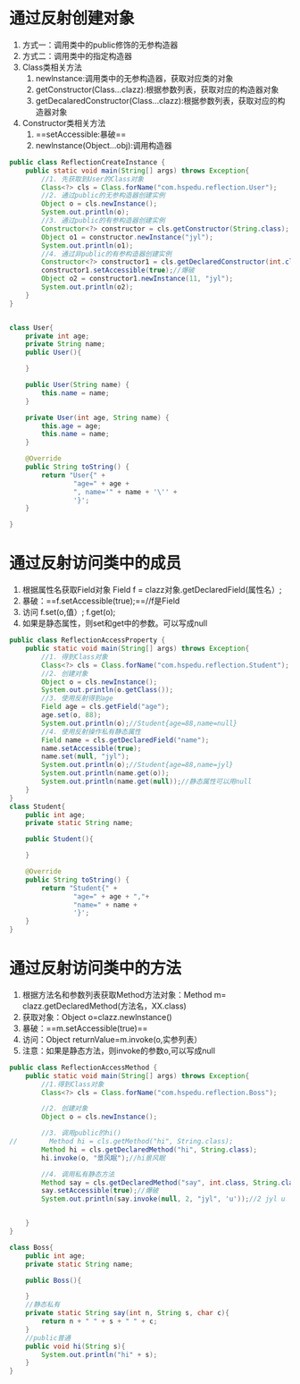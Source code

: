 # 通过反射创建对象

1. 方式一：调用类中的public修饰的无参构造器
2. 方式二：调用类中的指定构造器
3. Class类相关方法
   1. newlnstance:调用类中的无参构造器，获取对应类的对象
   2. getConstructor(Class...clazz):根据参数列表，获取对应的构造器对象
   3. getDecalaredConstructor(Class...clazz):根据参数列表，获取对应的构造器对象
4. Constructor类相关方法
   1. ==setAccessible:暴破==
   2. newlnstance(Object...obj):调用构造器

```java
public class ReflectionCreateInstance {
    public static void main(String[] args) throws Exception{
        //1. 先获取到User的Class对象
        Class<?> cls = Class.forName("com.hspedu.reflection.User");
        //2. 通过public的无参构造器创建实例
        Object o = cls.newInstance();
        System.out.println(o);
        //3. 通过public的有参构造器创建实例
        Constructor<?> constructor = cls.getConstructor(String.class);
        Object o1 = constructor.newInstance("jyl");
        System.out.println(o1);
        //4. 通过非public的有参构造器创建实例
        Constructor<?> constructor1 = cls.getDeclaredConstructor(int.class, String.class);
        constructor1.setAccessible(true);//爆破
        Object o2 = constructor1.newInstance(11, "jyl");
        System.out.println(o2);
    }
}


class User{
    private int age;
    private String name;
    public User(){

    }

    public User(String name) {
        this.name = name;
    }

    private User(int age, String name) {
        this.age = age;
        this.name = name;
    }

    @Override
    public String toString() {
        return "User{" +
                "age=" + age +
                ", name='" + name + '\'' +
                '}';
    }

}
```

# 通过反射访问类中的成员

1. 根据属性名获取Field对象
   Field f = clazz对象.getDeclaredField(属性名）;
2. 暴破：==f.setAccessible(true);==//f是Field
3. 访问
   f.set(o,值）;
   f.get(o);
4. 如果是静态属性，则set和get中的参数。可以写成null

```java
public class ReflectionAccessProperty {
    public static void main(String[] args) throws Exception{
        //1. 得到Class对象
        Class<?> cls = Class.forName("com.hspedu.reflection.Student");
        //2. 创建对象
        Object o = cls.newInstance();
        System.out.println(o.getClass());
        //3. 使用反射得到age
        Field age = cls.getField("age");
        age.set(o, 88);
        System.out.println(o);//Student{age=88,name=null}
        //4. 使用反射操作私有静态属性
        Field name = cls.getDeclaredField("name");
        name.setAccessible(true);
        name.set(null, "jyl");
        System.out.println(o);//Student{age=88,name=jyl}
        System.out.println(name.get(o));
        System.out.println(name.get(null));//静态属性可以用null
    }
}
class Student{
    public int age;
    private static String name;

    public Student(){

    }

    @Override
    public String toString() {
        return "Student{" +
                "age=" + age + ","+
                "name=" + name +
                '}';
    }
}
```

# 通过反射访问类中的方法

1. 根据方法名和参数列表获取Method方法对象：Method m= clazz.getDeclaredMethod(方法名，XX.class)
2. 获取对象：Object o=clazz.newlnstance()
3. 暴破：==m.setAccessible(true)==
4. 访问：Object returnValue=m.invoke(o,实参列表）
5. 注意：如果是静态方法，则invoke的参数o,可以写成null

```java
public class ReflectionAccessMethod {
    public static void main(String[] args) throws Exception{
        //1.得到Class对象
        Class<?> cls = Class.forName("com.hspedu.reflection.Boss");

        //2. 创建对象
        Object o = cls.newInstance();

        //3. 调用public的hi()
//        Method hi = cls.getMethod("hi", String.class);
        Method hi = cls.getDeclaredMethod("hi", String.class);
        hi.invoke(o, "景风眠");//hi景风眠

        //4. 调用私有静态方法
        Method say = cls.getDeclaredMethod("say", int.class, String.class, char.class);
        say.setAccessible(true);//爆破
        System.out.println(say.invoke(null, 2, "jyl", 'u'));//2 jyl u


    }
}

class Boss{
    public int age;
    private static String name;

    public Boss(){

    }
    //静态私有
    private static String say(int n, String s, char c){
        return n + " " + s + " " + c;
    }
    //public普通
    public void hi(String s){
        System.out.println("hi" + s);
    }
}
```

